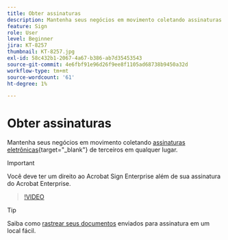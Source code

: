 ```yaml
---
title: Obter assinaturas
description: Mantenha seus negócios em movimento coletando assinaturas eletrônicas com validade jurídica de terceiros, em qualquer lugar
feature: Sign
role: User
level: Beginner
jira: KT-8257
thumbnail: KT-8257.jpg
exl-id: 58c432b1-2067-4a67-b386-ab7d35453543
source-git-commit: 4e6fbf91e96d26f9ee8f1105ad68738b9450a32d
workflow-type: tm+mt
source-wordcount: '61'
ht-degree: 1%

---
```


# Obter assinaturas

Mantenha seus negócios em movimento coletando [assinaturas eletrônicas](https://www.adobe.com/br/acrobat/online/request-signature.html){target="_blank"} de terceiros em qualquer lugar.

>[!IMPORTANT]
>
>Você deve ter um direito ao Acrobat Sign Enterprise além de sua assinatura do Acrobat Enterprise.

>[!VIDEO](https://video.tv.adobe.com/v/338359?quality=12&learn=on&hidetitle=true)

>[!TIP]
>
>Saiba como [rastrear seus documentos](track.md) enviados para assinatura em um local fácil.
